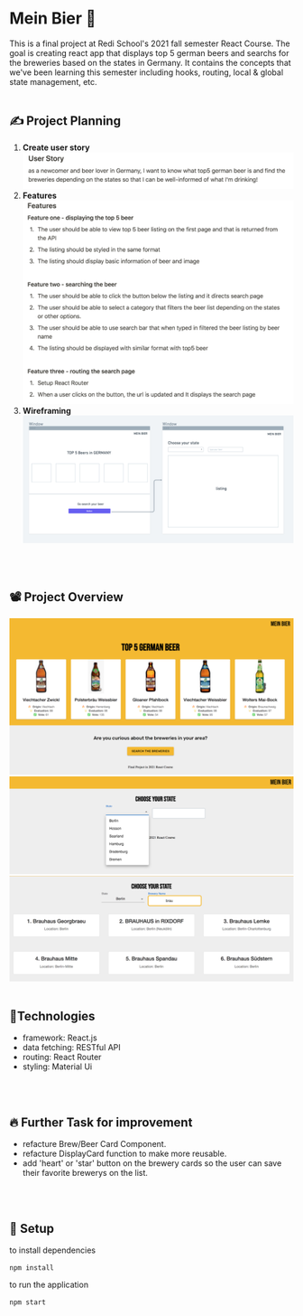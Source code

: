 <!-- Heading-->

# Mein Bier 🍻

This is a final project at Redi School's 2021 fall semester React Course. The goal is creating react app that displays top 5 german beers and searchs for the breweries based on the states in Germany. It contains the concepts that we've been learning this semester including hooks, routing, local & global state management, etc.
<br>
<br>

## ✍️ Project Planning

1. **Create user story**
   <img src="./images/userstory.png" width=800>
2. **Features** <br>
   <img src="./images/feature.png" width=800>
3. **Wireframing** <br>
   <img src="./images/wireframe.png" width=600>
<br>
<br>

## 📽 Project Overview

<img src="./images/overview1.png">
<img src="./images/overview2.png">
<img src="./images/overview3.png">
<br>
<br>

## 🔧Technologies

- framework: React.js
- data fetching: RESTful API
- routing: React Router
- styling: Material Ui
<br>
<br>

## 🔥 Further Task for improvement

- refacture Brew/Beer Card Component.
- refacture DisplayCard function to make more reusable.
- add 'heart' or 'star' button on the brewery cards so the user can save their favorite brewerys on the list. 
<br>
<br>

## 🤖 Setup

to install dependencies

```
npm install
```

to run the application

```
npm start
```
